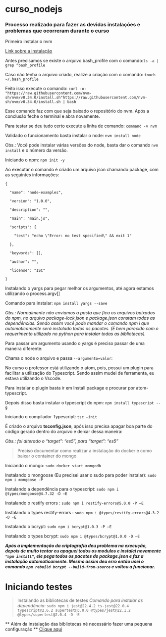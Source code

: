 # curso_nodejs
### Processo realizado para fazer as devidas instalações e problemas que ocorreram durante o curso

Primeiro instalar o nvm 

[Link sobre a instalação](https://github.com/nvm-sh/nvm#install--update-script)

Antes precisamos se existe o arquivo bash_profile com o comando:`ls -a | grep “bash_profile`

Caso não tenha o arquivo criado, realize a criação com o comando:  `touch ~/.bash_profile`

Feito isso execute o comando: `curl -o- "https://raw.githubusercontent.com/nvm-sh/nvm/v0.34.0/install.sh"https://raw.githubusercontent.com/nvm-sh/nvm/v0.34.0/install.sh | bash`

Esse comando faz com que seja baixado o repositório do nvm. Após a conclusão feche o terminal e abra novamente.

Para testar se deu tudo certo execute a linha de comando: `command -v nvm`

Validado o funcionamento basta instalar o node: `nvm install node`

Obs.: Você pode instalar várias versões do node, basta dar o comando `nvm install` e o número da versão. 



Iniciando o npm: `npm init -y`

Ao executar o comando é criado um arquivo json chamando package, com as seguintes informações: 
```
{ 

  "name": "node-examples", 

  "version": "1.0.0", 

  "description": "", 

  "main": "main.js", 

  "scripts": { 

    "test": "echo \"Error: no test specified\" && exit 1" 

  }, 

  "keywords": [], 

  "author": "", 

  "license": "ISC" 

} 
```
 
Instalando o yargs para pegar melhor os argumentos, até agora estamos utilizando o process.argv[] 

Comando para instalar: `npm install yargs --save`

*Obs.: Normalmente não enviamos a pasta que fica os arquivos baixados do npm, no arquivo package-lock.json e package.json constam todas as dependências. Sendo assim você pode mandar o comando npm i que automaticamente será instalado todos os pacotes. (É bem parecido com o requerimento utilizado no python para instalar todas as bibliotecas).*

Para passar um argumento usando o yargs é preciso passar de uma maneira diferente:  

Chama o node o arquivo e passa `--argumento=valor`: 

No curso o professor está utilizando o atom, pois, possui um plugin para facilitar a utilização do Typescript. Sendo assim mudei de ferramenta, eu estava utilizando o Vscode. 

Para instalar o plugin basta ir em Install package e procurar por atom-typescript. 

Depois disso basta instalar o typescript do npm: `npm install typescript --g`

 
Iniciando o compilador Typescript: `tsc –init`

É criado o arquivo **tsconfig.json**, após isso precisa apagar boa parte do código gerado dentro do arquivo e deixar dessa maneira: 

*Obs.: foi alterado o “target”: “es5”, para “target”: “es5”*

> Preciso documentar como realizar a instalação do docker e como baixar o container do mongo 

Iniciando o mongo: `sudo docker start mongodb`


Instalando o mongoose (Eu precisei usar o sudo para poder instalar): `sudo npm i mongoose -P`

Instalando a dependência para o typescript: `sudo npm i @types/mongoose@4.7.32 -D –E`


Instalando o restify errors : `sudo npm i restify-errors@5.0.0 -P –E`

Instalando o types restify-errors : `sudo npm i @types/restify-errors@4.3.2 -D -E`

Instalando o bcrypt: `sudo npm i bcrypt@1.0.3 -P –E`

Instalando o types bcrypt: `sudo npm i @types/bcrypt@1.0.0 -D –E`

***Após a implementação da criptografia deu problema na execução, depois de muito tentar eu apaguei todos os modulos e instalei novamente `“npm install”`, ele pega todos os pacotes do package.json e faz a instalação automaticamente. Mesmo assim deu erro então usei o comando `npm rebuild bcrypt --build-from-source` e voltou a funcionar.***

# Iniciando testes
> Instalando as bibliotecas de testes 
*Comando para instalar as dependência:* `sudo npm i jest@22.4.2 ts-jest@22.0.4 typescript@2.6.2 supertest@3.0.0 @types/jest@22.1.2 @types/supertest@2.0.4 -D -E`

** Além da instalação das bibliotecas né necessário fazer uma pequena configuração **
[Clique aqui](https://github.com/dieinimymaganha/curso_nodejs/commit/8a202b84513cc8d95e14fb85cbcbce5f3bef89b4)
